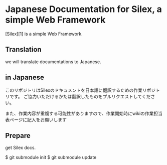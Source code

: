 Japanese Documentation for Silex, a simple Web Framework
===========================================================

[Silex][1] is a simple Web Framework.

## Translation
we will translate documentations to Japanese.

## in Japanese
このリポジトリはSilexのドキュメントを日本語に翻訳するための作業リポジトリです。
ご協力いただけるかたは翻訳したものをプルリクエストしてください。

また、作業内容が重複する可能性がありますので、作業開始時にwikiの作業担当表ページに記入をお願いします



## Prepare

get Silex docs.

$ git submodule init
$ git submodule update